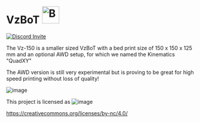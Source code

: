 # VzBoT  <a href='https://ko-fi.com/vez3d' target='_blank'><img height='46' style='border:0px;height:46px;' src='https://az743702.vo.msecnd.net/cdn/kofi3.png?v=0' border='0' alt='Buy Me a Coffee at ko-fi.com' /></a> 

[![Discord Invite](https://discordapp.com/api/guilds/829828765512106054/widget.png?style=banner2)](https://discord.gg/KWZWvCMxCq)

The Vz-150 is a smaller sized VzBoT with a bed print size of 150 x 150 x 125 mm and an optional AWD setup, for which we named the Kinematics "QuadXY" 

The AWD version is still very experimental but is proving to be great for high speed printing without loss of quality!

![image](https://github.com/VzBoT3D/VzBoT-Vz150/blob/main/Gallery/Enclosure.png)

This project is licensed as
![image](https://user-images.githubusercontent.com/37383368/139769027-7267da5b-7f58-499d-96bc-e41d164a3aac.png)

https://creativecommons.org/licenses/by-nc/4.0/
